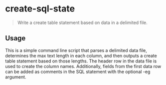 # create-sql-state

> Write a create table statement based on data in a delimited file.

## Usage
This is a simple command line script that parses a delimited data file, determines the max text length in each column, and then outputs a create table statement based on those lengths. The header row in the data file is used to create the column names. Additionally, fields from the first data row can be added as comments in the SQL statement with the optional -eg argument. 
